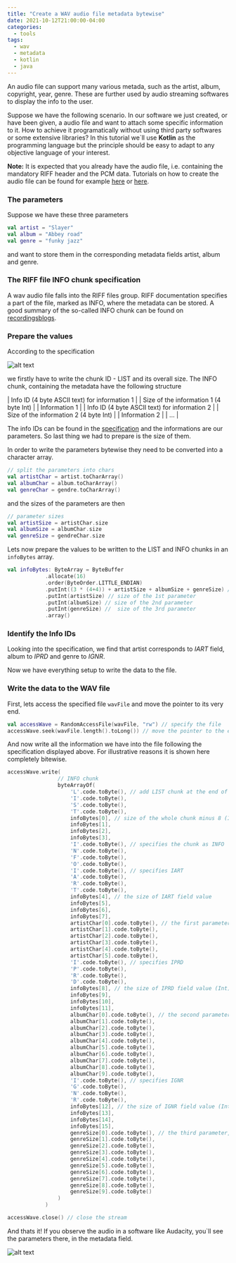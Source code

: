 ```yaml
---
title: "Create a WAV audio file metadata bytewise"
date: 2021-10-12T21:00:00-04:00
categories:
  - tools
tags:
  - wav
  - metadata
  - kotlin
  - java
---
```


An audio file can support many various metada, such as the artist, album, copyright, year, genre. These are further used by audio streaming softwares to display the info to the user. 

Suppose we have the following scenario. In our software we just created, or have been given, a audio file and want to attach some specific information to it. How to achieve it programatically without using third party softwares or some extensive libraries? In this tutorial we`ll use **Kotlin** as the programming language but the principle should be easy to adapt to any objective language of your interest. 

**Note:** It is expected that you already have the audio file, i.e. containing the mandatory RIFF header and the PCM data. Tutorials on how to create the audio file can be found for example 
[here](wavaudiourl1) or [here](wavaudiourl2).

### The parameters

Suppose we have these three parameters

```kotlin
val artist = "Slayer"
val album = "Abbey road"
val genre = "funky jazz"
```

and want to store them in the corresponding metadata fields artist, album and genre.

### The RIFF file INFO chunk specification

A wav audio file falls into the RIFF files group. RIFF documentation specifies a part of the file, marked as INFO, where the metadata can be stored. A good summary of the so-called INFO chunk can be found on [recordingsblogs](infochunk). 

### Prepare the values 

According to the specification

![alt text][riffheaderpic]

we firstly have to write the chunk ID - LIST and its overall size. The INFO chunk, containing the metadata have the following structure

| Info ID (4 byte ASCII text) for information 1 | 
| Size of the information 1 (4 byte Int) | 
| Information 1 |
| Info ID (4 byte ASCII text) for information 2 | 
| Size of the information 2 (4 byte Int) | 
| Information 2 | 
| ... |

The info IDs can be found in the [specification](infochunk) and the informations are our parameters. So last thing we had to prepare is the size of them. 

In order to write the parameters bytewise they need to be converted into a character array.

```kotlin
// split the parameters into chars
val artistChar = artist.toCharArray()
val albumChar = album.toCharArray()
val genreChar = gendre.toCharArray()
```

and the sizes of the parameters are then

```kotlin
// parameter sizes
val artistSize = artistChar.size
val albumSize = albumChar.size
val genreSize = gendreChar.size
```

Lets now prepare the values to be written to the LIST and INFO chunks in an `infoBytes` array.

```kotlin
val infoBytes: ByteArray = ByteBuffer
            .allocate(16)
            .order(ByteOrder.LITTLE_ENDIAN)
            .putInt((3 * (4+4)) + artistSize + albumSize + genreSize) // size of the whole INFO chunk minus 8
            .putInt(artistSize) // size of the 1st parameter 
            .putInt(albumSize) // size of the 2nd parameter
            .putInt(genreSize) //  size of the 3rd parameter
            .array()
```

### Identify the Info IDs

Looking into the specification, we find that artist corresponds to *IART* field, album to *IPRD* and genre to *IGNR*.

Now we have everything setup to write the data to the file.

### Write the data to the WAV file

First, lets access the specified file `wavFile` and move the pointer to its very end.

```kotlin
val accessWave = RandomAccessFile(wavFile, "rw") // specify the file
accessWave.seek(wavFile.length().toLong()) // move the pointer to the end
```

And now write all the information we have into the file following the specification displayed above. For illustrative reasons it is shown here completely bitewise.

```kotlin
accessWave.write(
                // INFO chunk
                byteArrayOf(
                    'L'.code.toByte(), // add LIST chunk at the end of the file
                    'I'.code.toByte(),
                    'S'.code.toByte(),
                    'T'.code.toByte(),
                    infoBytes[0], // size of the whole chunk minus 8 (Int)
                    infoBytes[1],
                    infoBytes[2],
                    infoBytes[3],
                    'I'.code.toByte(), // specifies the chunk as INFO
                    'N'.code.toByte(),
                    'F'.code.toByte(),
                    'O'.code.toByte(),
                    'I'.code.toByte(), // specifies IART
                    'A'.code.toByte(),
                    'R'.code.toByte(),
                    'T'.code.toByte(),
                    infoBytes[4], // the size of IART field value
                    infoBytes[5],
                    infoBytes[6],
                    infoBytes[7],
                    artistChar[0].code.toByte(), // the first parameter, saved in IART
                    artistChar[1].code.toByte(),
                    artistChar[2].code.toByte(),
                    artistChar[3].code.toByte(),
                    artistChar[4].code.toByte(),
                    artistChar[5].code.toByte(),
                    'I'.code.toByte(), // specifies IPRD
                    'P'.code.toByte(),
                    'R'.code.toByte(),
                    'D'.code.toByte(),
                    infoBytes[8], // the size of IPRD field value (Int)
                    infoBytes[9],
                    infoBytes[10],
                    infoBytes[11],
                    albumChar[0].code.toByte(), // the second parameter, saved in IPRD
                    albumChar[1].code.toByte(),
                    albumChar[2].code.toByte(),
                    albumChar[3].code.toByte(),
                    albumChar[4].code.toByte(),
                    albumChar[5].code.toByte(),
                    albumChar[6].code.toByte(),
                    albumChar[7].code.toByte(),
                    albumChar[8].code.toByte(),
                    albumChar[9].code.toByte(),
                    'I'.code.toByte(), // specifies IGNR
                    'G'.code.toByte(),
                    'N'.code.toByte(),
                    'R'.code.toByte(),
                    infoBytes[12], // the size of IGNR field value (Int)
                    infoBytes[13],
                    infoBytes[14],
                    infoBytes[15],
                    genreSize[0].code.toByte(), // the third parameter, saved in IGNR
                    genreSize[1].code.toByte(),
                    genreSize[2].code.toByte(),
                    genreSize[3].code.toByte(),
                    genreSize[4].code.toByte(),
                    genreSize[5].code.toByte(),
                    genreSize[6].code.toByte(),
                    genreSize[7].code.toByte(),
                    genreSize[8].code.toByte(),
                    genreSize[9].code.toByte()
                )
            )

accessWave.close() // close the stream
```

And thats it! If you observe the audio in a software like Audacity, you`ll see the parameters there, in the metadata field.

![alt text][audacitypic]


[wavaudiourl1]: https://stackoverflow.com/questions/22695723/create-valid-wav-file-header-for-streams-in-memory
[wavaudiourl2]: https://stackoverflow.com/questions/9179536/writing-pcm-recorded-data-into-a-wav-file-java-android
[infochunk]: https://www.recordingblogs.com/wiki/list-chunk-of-a-wave-file
[riffheaderpic]: https://github.com/vojtaiii/personal_site/blob/gh-pages/assets/images/riff_metadata/riff_header.JPG?raw=true
[audacitypic]: https://github.com/vojtaiii/personal_site/blob/gh-pages/assets/images/riff_metadata/audacity.JPG?raw=true


